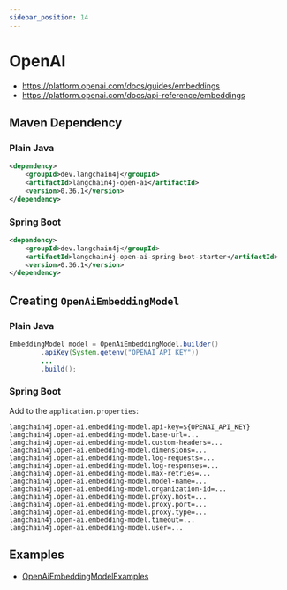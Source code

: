 ```yaml
---
sidebar_position: 14
---
```


# OpenAI

- https://platform.openai.com/docs/guides/embeddings
- https://platform.openai.com/docs/api-reference/embeddings


## Maven Dependency

### Plain Java
```xml
<dependency>
    <groupId>dev.langchain4j</groupId>
    <artifactId>langchain4j-open-ai</artifactId>
    <version>0.36.1</version>
</dependency>
```

### Spring Boot
```xml
<dependency>
    <groupId>dev.langchain4j</groupId>
    <artifactId>langchain4j-open-ai-spring-boot-starter</artifactId>
    <version>0.36.1</version>
</dependency>
```


## Creating `OpenAiEmbeddingModel`

### Plain Java
```java
EmbeddingModel model = OpenAiEmbeddingModel.builder()
        .apiKey(System.getenv("OPENAI_API_KEY"))
        ...
        .build();
```

### Spring Boot
Add to the `application.properties`:
```properties
langchain4j.open-ai.embedding-model.api-key=${OPENAI_API_KEY}
langchain4j.open-ai.embedding-model.base-url=...
langchain4j.open-ai.embedding-model.custom-headers=...
langchain4j.open-ai.embedding-model.dimensions=...
langchain4j.open-ai.embedding-model.log-requests=...
langchain4j.open-ai.embedding-model.log-responses=...
langchain4j.open-ai.embedding-model.max-retries=...
langchain4j.open-ai.embedding-model.model-name=...
langchain4j.open-ai.embedding-model.organization-id=...
langchain4j.open-ai.embedding-model.proxy.host=...
langchain4j.open-ai.embedding-model.proxy.port=...
langchain4j.open-ai.embedding-model.proxy.type=...
langchain4j.open-ai.embedding-model.timeout=...
langchain4j.open-ai.embedding-model.user=...
```


## Examples

- [OpenAiEmbeddingModelExamples](https://github.com/langchain4j/langchain4j-examples/blob/main/open-ai-examples/src/main/java/OpenAiEmbeddingModelExamples.java)
